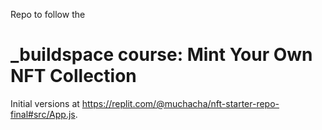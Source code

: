 Repo to follow the

# _buildspace course: Mint Your Own NFT Collection

Initial versions at https://replit.com/@muchacha/nft-starter-repo-final#src/App.js.
